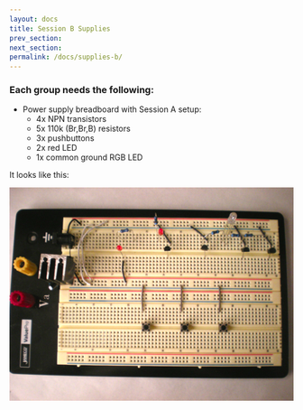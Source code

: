 ```yaml
---
layout: docs
title: Session B Supplies
prev_section: 
next_section: 
permalink: /docs/supplies-b/
---
```

### Each group needs the following:

- Power supply breadboard with Session A setup:
    - 4x NPN transistors
    - 5x 110k (Br,Br,B) resistors
    - 3x pushbuttons
    - 2x red LED
    - 1x common ground RGB LED

It looks like this:

<img src="/img/breadboard-horiz.png" style="width: 650px"/>

